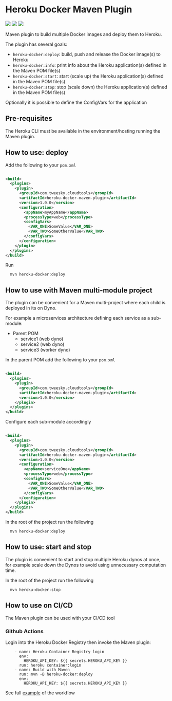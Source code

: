 # Heroku Docker Maven Plugin

[![](https://badgen.net/github/license/gcatanese/heroku-docker-maven-plugin)](LICENSE)
[![](https://badgen.net/maven/v/maven-central/com.tweesky.cloudtools/heroku-docker-maven-plugin)](https://repo1.maven.org/maven2/com/tweesky/cloudtools/heroku-docker-maven-plugin/)
[![](https://badgen.net/circleci/github/gcatanese/heroku-docker-maven-plugin/main?cache=300)](https://circleci.com/gh/gcatanese/heroku-docker-maven-plugin/tree/main)

Maven plugin to build multiple Docker images and deploy them to Heroku.  

The plugin has several goals:

- `heroku-docker:deploy`: build, push and release the Docker image(s) to Heroku
- `heroku-docker:info`: print info about the Heroku application(s) defined in the Maven POM file(s)
- `heroku-docker:start`: start (scale up) the Heroku application(s) defined in the Maven POM file(s)
- `heroku-docker:stop`: stop (scale down) the Heroku application(s) defined in the Maven POM file(s)

Optionally it is possible to define the ConfigVars for the application

## Pre-requisites

The Heroku CLI must be available in the environment/hosting running the Maven plugin.

## How to use: deploy

Add the following to your `pom.xml`

```xml

<build>
  <plugins>
    <plugin>
      <groupId>com.tweesky.cloudtools</groupId>
      <artifactId>heroku-docker-maven-plugin</artifactId>
      <version>1.0.0</version>
      <configuration>
        <appName>myAppName</appName>
        <processType>web</processType>
        <configVars>
          <VAR_ONE>SomeValue</VAR_ONE>
          <VAR_TWO>SomeOtherValue</VAR_TWO>
        </configVars>
      </configuration>
    </plugin>
  </plugins>
</build>
```

Run 
```
  mvn heroku-docker:deploy
```

## How to use with Maven multi-module project

The plugin can be convenient for a Maven multi-project where each child is deployed in its on Dyno.

For example a microservices architecture defining each service as a sub-module:
- Parent POM
    - service1 (web dyno)
    - service2 (web dyno)
    - service3 (worker dyno)

In the parent POM add the following to your `pom.xml`

```xml

<build>
  <plugins>
    <plugin>
      <groupId>com.tweesky.cloudtools</groupId>
      <artifactId>heroku-docker-maven-plugin</artifactId>
      <version>1.0.0</version>
    </plugin>
  </plugins>
</build>
```

Configure each sub-module accordingly

```xml

<build>
  <plugins>
    <plugin>
      <groupId>com.tweesky.cloudtools</groupId>
      <artifactId>heroku-docker-maven-plugin</artifactId>
      <version>1.0.0</version>
      <configuration>
        <appName>serviceOne</appName>
        <processType>web</processType>
        <configVars>
          <VAR_ONE>SomeValue</VAR_ONE>
          <VAR_TWO>SomeOtherValue</VAR_TWO>
        </configVars>
      </configuration>
    </plugin>
  </plugins>
</build>

```

In the root of the project run the following
```
  mvn heroku-docker:deploy
```

## How to use: start and stop

The plugin is convenient to start and stop multiple Heroku dynos at once, for example scale down the Dynos to
avoid using unnecessary computation time.

In the root of the project run the following
```
  mvn heroku-docker:stop
```

## How to use on CI/CD

The Maven plugin can be used with your CI/CD tool

### Github Actions

Login into the Heroku Docker Registry then invoke the Maven plugin:
```
    - name: Heroku Container Registry login
      env:
        HEROKU_API_KEY: ${{ secrets.HEROKU_API_KEY }}
      run: heroku container:login
    - name: Build with Maven
      run: mvn -B heroku-docker:deploy
      env:
        HEROKU_API_KEY: ${{ secrets.HEROKU_API_KEY }}
```

See full [example](https://github.com/gcatanese/MavenMultiModule/blob/main/.github/workflows/maven.yml) of the workflow

